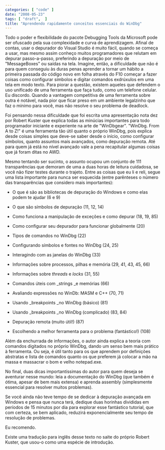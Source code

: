 ```yaml
---
categories: [ "code" ]
date: "2008-05-23"
tags: [ "draft",  ]
title: "Aprendendo rapidamente conceitos essenciais do WinDbg"
---
```

Todo o poder e flexibilidade do pacote Debugging Tools da Microsoft pode ser ofuscado pela sua complexidade e curva de aprendizagem. Afinal de contas, usar o depurador do Visual Studio é muito fácil, quando se começa a usar, mas mesmo assim conheço muitos programadores que relutam em depurar passo-a-passo, preferindo a depuração por meio de "MessageBoxes" ou saídas na tela. Imagine, então, a dificuldade que não é para quem conseguiu às duras penas aprender a tornar um hábito a primeira passada do código novo em folha através do F10 começar a fazer coisas como configurar símbolos e digitar comandos exdrúxulos em uma tela em modo texto. Para piorar a questão, existem aqueles que defendem o uso unificado de uma ferramenta que faça tudo, como um telefone celular. Eu discordo. Quando a vantagem competitiva de uma ferramenta sobre outra é notável, nada pior que ficar preso em um ambiente legalzinho que faz o mínimo para você, mas não resolve o seu problema de deadlock.

Foi pensando nessa dificuldade que foi escrita uma apresentação nota dez por Robert Kuster que explica todas as minúcias importantes para todo programador iniciante e experiente na arte de "WinDbgear". "WinDbg. From A to Z!" é uma ferramenta tão útil quanto o próprio WinDbg, pois explica desde coisas simples que deve-se saber desde o início, como configurar símbolos, quanto assuntos mais avançados, como depuração remota. Até para quem já está no nível avançado vale a pena recapitular algumas coisas que já foram ditas no  AWD.

Mesmo tentando ser sucinto, o assunto ocupou um conjunto de 111 transparências que demoram de uma a duas horas de leitura cuidadosa, se você não fizer testes durante o trajeto. Entre as coisas que eu li e reli, segue uma lista importante para nunca ser esquecida (entre parênteses o número das transparências que considero mais importantes):

	
  * O que é são as bibliotecas de depuração do Windows e como elas podem te ajudar (6 e 9)

	
  * O que são símbolos de depuração (11, 12, 14)

	
  * Como funciona a manipulação de exceções e como depurar (18, 19, 85)

	
  * Como configurar seu depurador para funcionar globalmente (20)

	
  * Tipos de comandos no WinDbg (22)

	
  * Configurando símbolos e fontes no WinDbg (24, 25)

	
  * Interagindo com as janelas do WinDbg (33)

	
  * Informações sobre processos, pilhas e memória (29, 41, 43, 45, 66)

	
  * Informações sobre _threads_ e _locks_ (31, 55)

	
  * Comandos úteis com _strings _e memórias (66)

	
  * Avaliando expressões no WinDb: MASM e C++ (70, 71)

	
  * Usando _breakpoints _no WinDbg (básico) (81)

	
  * Usando _breakpoints _no WinDbg (complicado) (83, 84)

	
  * Depuração remota (muito útil!) (87)

	
  * Escolhendo a melhor ferramenta para o problema (fantástico!) (108)

Além da enchurrada de informações, o autor ainda explica a teoria com comandos digitados no próprio WinDbg, dando um senso bem mais prático à ferramenta. Ou seja, é útil tanto para os que aprendem por definições abstratas e lista de comandos quanto os que preferem já colocar a mão na massa e massacrar o bom e velho notepad.exe.

No final, duas dicas importantíssimas do autor para quem deseja se aventurar nesse mundo: leia a documentação do WinDbg (que também é ótima, apesar de bem mais extensa) e aprenda assembly (simplesmente essencial para resolver muitos problemas).

Se você ainda não teve tempo de se dedicar à depuração avançada em Windows e pensa que nunca terá, dedique duas horinhas divididas em períodos de 15 minutos por dia para explorar esse fantástico tutorial, que com certeza, se bem aplicado, reduzirá exponencialmente seu tempo de resolução de problemas.

Eu recomendo.


Existe uma tradução para inglês desse texto no saite do próprio Robert Kuster, que usou-o como uma espécie de introdução.
